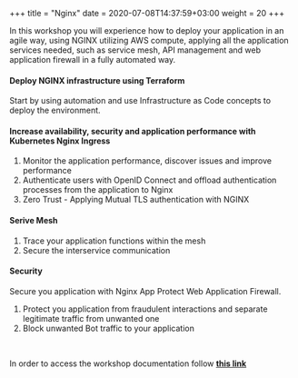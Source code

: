 +++
title = "Nginx"
date = 2020-07-08T14:37:59+03:00
weight = 20
+++
 
In this workshop you will experience how to deploy your application in an agile way, using NGINX utilizing AWS compute, applying all the application services needed, such as service mesh, API management and web application firewall in a fully automated way.  
 
#### Deploy NGINX infrastructure using Terraform

Start by using automation and use Infrastructure as Code concepts to deploy the environment.
 
#### Increase availability, security and application performance with Kubernetes Nginx Ingress
1.	Monitor the application performance, discover issues and improve performance
2.	Authenticate users with OpenID Connect and offload authentication processes from the application to Nginx
3.	Zero Trust - Applying Mutual TLS authentication with NGINX 

 #### Serive Mesh
1.	Trace your application functions within the mesh
2.	Secure the interservice communication
 
 #### Security
 Secure you application with Nginx App Protect Web Application Firewall.           
 1. Protect you application from fraudulent interactions and separate legitimate traffic from unwanted one 
 2. Block unwanted Bot traffic to your application

<br>

In order to access the workshop documentation follow **[this link](http://udf.nginx-experience.com/)**